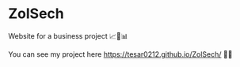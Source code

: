 # ZolSech

Website for a business project 📈💸📊

You can see my project here https://tesar0212.github.io/ZolSech/ 🙈✨
